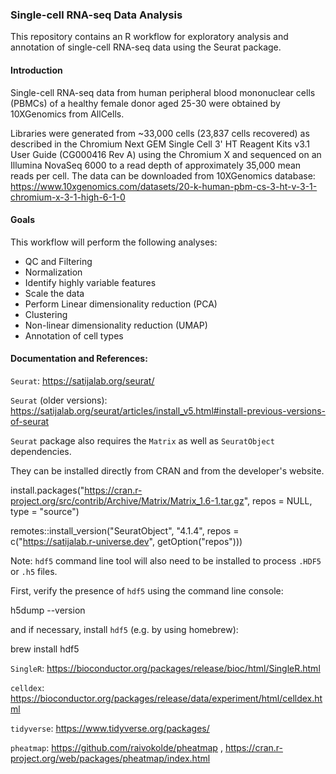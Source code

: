 ### Single-cell RNA-seq Data Analysis

This repository contains an R workflow for exploratory analysis and annotation of single-cell RNA-seq data using the Seurat package.

#### Introduction

Single-cell RNA-seq data from human peripheral blood mononuclear cells (PBMCs) of a healthy female donor aged 25-30 were obtained by 10XGenomics from AllCells.

Libraries were generated from ~33,000 cells (23,837 cells recovered) as described in the Chromium Next GEM Single Cell 3' HT Reagent Kits v3.1 User Guide (CG000416 Rev A) using the Chromium X and sequenced on an Illumina NovaSeq 6000 to a read depth of approximately 35,000 mean reads per cell. The data can be downloaded from 10XGenomics database: https://www.10xgenomics.com/datasets/20-k-human-pbm-cs-3-ht-v-3-1-chromium-x-3-1-high-6-1-0

#### Goals

This workflow will perform the following analyses:

-   QC and Filtering 
-   Normalization
-   Identify highly variable features
-   Scale the data
-   Perform Linear dimensionality reduction (PCA)
-   Clustering
-   Non-linear dimensionality reduction (UMAP)
-   Annotation of cell types

#### Documentation and References:

`Seurat`: https://satijalab.org/seurat/

`Seurat` (older versions): https://satijalab.org/seurat/articles/install_v5.html#install-previous-versions-of-seurat

`Seurat` package also requires the `Matrix` as well as `SeuratObject` dependencies. 

They can be installed directly from CRAN and from the developer's website.

install.packages("https://cran.r-project.org/src/contrib/Archive/Matrix/Matrix_1.6-1.tar.gz", repos = NULL, type = "source")

remotes::install_version("SeuratObject", "4.1.4", repos = c("https://satijalab.r-universe.dev", getOption("repos")))

Note: `hdf5` command line tool will also need to be installed to process `.HDF5` or `.h5` files.  

First, verify the presence of `hdf5` using the command line console:

h5dump --version

and if necessary, install `hdf5` (e.g. by using homebrew):

brew install hdf5

`SingleR`: https://bioconductor.org/packages/release/bioc/html/SingleR.html

`celldex`: https://bioconductor.org/packages/release/data/experiment/html/celldex.html

`tidyverse`: https://www.tidyverse.org/packages/

`pheatmap`: https://github.com/raivokolde/pheatmap , https://cran.r-project.org/web/packages/pheatmap/index.html


